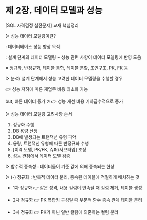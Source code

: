 # 제 2장. 데이터 모델과 성능

[SQL 자격검정 실전문제] 교재 핵심정리

▷ 성능 데이터 모델링이란?

: 데이터베이스 성능 향상 목적

: 설계 단계의 데이터 모델링 ~ 성능 관련 사항이 데이터 모델링에 반영 도움

※ 정규화, 반정규화, 테이블 통합, 테이블 분할, 조인구조, PK, FK 등

▷ 분석/ 설계 단계에서 성능 고려한 데이터 모델링을 수행할 경우 

👉 성능 저하에 따른 재업무 비용 최소화 가능 

but, 빠른 데이터 증가 ↗ 👉 성능 개선 비용 기하급수적으로 증가

▷ 성능 데이터 모델링 고려사항 순서

1. 정규화 수행
2. DB 용량 산정
3. DB에 발생되는 트랜잭션 유형 파악
4. 용량, 트랜잭션 유형에 따른 반정규화 수행
5. [이력 모델, PK/FK, 슈퍼/서브타입] 조정
6. 성능 관점에서 데이터 모델 검증

▷ 함수적 종속성 : 데이터들이 기준 값에 의해 종속되는 현상

▷ (-) 정규화 : 반복적 데이터 분리, 종속된 테이블에 적절하게 배치하는 것

 - 1차 정규화 👉 같은 성격, 내용 컬럼이 연속될 때 컬럼 제거, 테이블 생성

 - 2차 정규화 👉 PK 복합키 구성일 때 부분적 함수 종속 관계 테이블 분리

 - 3차 정규화 👉 PK가 아닌 일반 컬럼에 의존하는 컬럼 분리